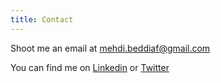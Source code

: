 ```yaml
---
title: Contact
---
```


Shoot me an email at mehdi.beddiaf@gmail.com

You can find me on [Linkedin](https://www.linkedin.com/in/mehdibeddiaf/) or [Twitter](https://twitter.com/ninjarabic)
